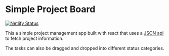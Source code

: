 # Simple Project Board

[![Netlify Status](https://api.netlify.com/api/v1/badges/f1b18798-1004-4cb3-bbf3-e604bf74beb7/deploy-status)](https://app.netlify.com/sites/simple-project-board/deploys)

This a simple project management app built with react that uses a [JSON api](https://my-json-server.typicode.com/PacktPublishing/React-Projects-Second-Edition/tasks) to fetch project information.

The tasks can also be dragged and dropped into different status categories. 